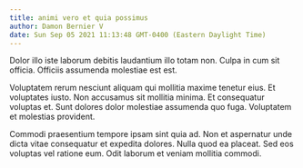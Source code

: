 ```yaml
---
title: animi vero et quia possimus
author: Damon Bernier V
date: Sun Sep 05 2021 11:13:48 GMT-0400 (Eastern Daylight Time)
---
```

Dolor illo iste laborum debitis laudantium illo totam non. Culpa in cum sit officia. Officiis assumenda molestiae est est.

 Voluptatem rerum nesciunt aliquam qui mollitia maxime tenetur eius. Et voluptates iusto. Non accusamus sit mollitia minima. Et consequatur voluptas et. Sunt dolores dolor molestiae assumenda quo fuga. Voluptatem et molestias provident.

 Commodi praesentium tempore ipsam sint quia ad. Non et aspernatur unde dicta vitae consequatur et expedita dolores. Nulla quod ea placeat. Sed eos voluptas vel ratione eum. Odit laborum et veniam mollitia commodi.